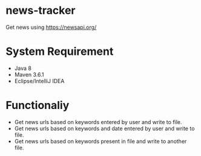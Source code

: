 # news-tracker
Get news using https://newsapi.org/


# System Requirement
- Java 8
- Maven 3.6.1
- Eclipse/IntelliJ IDEA

# Functionaliy
- Get news urls based on keywords entered by user and write to file.
- Get news urls based on keywords and date entered by user and write to file.
- Get news urls based on keywords present in file and write to another file.
